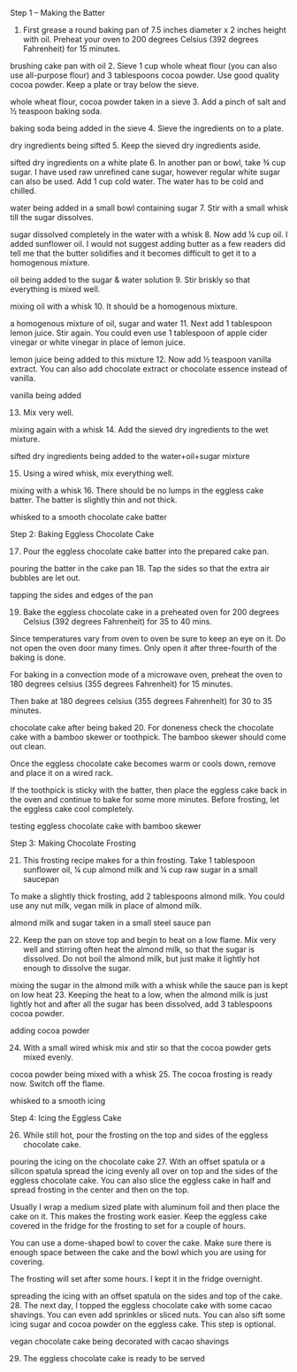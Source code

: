 Step 1 – Making the Batter

1. First grease a round baking pan of 7.5 inches diameter x 2 inches height with oil. Preheat your oven to 200 degrees Celsius (392 degrees Fahrenheit) for 15 minutes.

brushing cake pan with oil
2. Sieve 1 cup whole wheat flour (you can also use all-purpose flour) and 3 tablespoons cocoa powder. Use good quality cocoa powder. Keep a plate or tray below the sieve.

whole wheat flour, cocoa powder taken in a sieve
3. Add a pinch of salt and ½ teaspoon baking soda.

baking soda being added in the sieve
4. Sieve the ingredients on to a plate.

dry ingredients being sifted
5. Keep the sieved dry ingredients aside.

sifted dry ingredients on a white plate
6. In another pan or bowl, take ¾ cup sugar. I have used raw unrefined cane sugar, however regular white sugar can also be used. Add 1 cup cold water. The water has to be cold and chilled.

water being added in a small bowl containing sugar
7. Stir with a small whisk till the sugar dissolves.

sugar dissolved completely in the water with a whisk
8. Now add ¼ cup oil. I added sunflower oil. I would not suggest adding butter as a few readers did tell me that the butter solidifies and it becomes difficult to get it to a homogenous mixture.

oil being added to the sugar & water solution
9. Stir briskly so that everything is mixed well.

mixing oil with a whisk
10. It should be a homogenous mixture.

a homogenous mixture of oil, sugar and water
11. Next add 1 tablespoon lemon juice. Stir again. You could even use 1 tablespoon of apple cider vinegar or white vinegar in place of lemon juice.

lemon juice being added to this mixture
12. Now add ½ teaspoon vanilla extract. You can also add chocolate extract or chocolate essence instead of vanilla.

vanilla being added

13. Mix very well.

mixing again with a whisk
14. Add the sieved dry ingredients to the wet mixture.

sifted dry ingredients being added to the water+oil+sugar mixture



15. Using a wired whisk, mix everything well.

mixing with a whisk
16. There should be no lumps in the eggless cake batter. The batter is slightly thin and not thick.

whisked to a smooth chocolate cake batter



Step 2: Baking Eggless Chocolate Cake

17. Pour the eggless chocolate cake batter into the prepared cake pan.

pouring the batter in the cake pan
18. Tap the sides so that the extra air bubbles are let out.

tapping the sides and edges of the pan



19. Bake the eggless chocolate cake in a preheated oven for 200 degrees Celsius (392 degrees Fahrenheit) for 35 to 40 mins.

Since temperatures vary from oven to oven be sure to keep an eye on it. Do not open the oven door many times. Only open it after three-fourth of the baking is done.

For baking in a convection mode of a microwave oven, preheat the oven to 180 degrees celsius (355 degrees Fahrenheit) for 15 minutes.

Then bake at 180 degrees celsius (355 degrees Fahrenheit) for 30 to 35 minutes.

chocolate cake after being baked
20. For doneness check the chocolate cake with a bamboo skewer or toothpick. The bamboo skewer should come out clean.

Once the eggless chocolate cake becomes warm or cools down, remove and place it on a wired rack.

If the toothpick is sticky with the batter, then place the eggless cake back in the oven and continue to bake for some more minutes. Before frosting, let the eggless cake cool completely.

testing eggless chocolate cake with bamboo skewer

Step 3: Making Chocolate Frosting

21. This frosting recipe makes for a thin frosting. Take 1 tablespoon sunflower oil, ¼ cup almond milk and ¼ cup raw sugar in a small saucepan

To make a slightly thick frosting, add 2 tablespoons almond milk. You could use any nut milk, vegan milk in place of almond milk.

almond milk and sugar taken in a small steel sauce pan



22. Keep the pan on stove top and begin to heat on a low flame. Mix very well and stirring often heat the almond milk, so that the sugar is dissolved. Do not boil the almond milk, but just make it lightly hot enough to dissolve the sugar.

mixing the sugar in the almond milk with a whisk while the sauce pan is kept on low heat
23. Keeping the heat to a low, when the almond milk is just lightly hot and after all the sugar has been dissolved, add 3 tablespoons cocoa powder.

adding cocoa powder



24. With a small wired whisk mix and stir so that the cocoa powder gets mixed evenly.

cocoa powder being mixed with a whisk
25. The cocoa frosting is ready now. Switch off the flame.

whisked to a smooth icing



Step 4: Icing the Eggless Cake

26. While still hot, pour the frosting on the top and sides of the eggless chocolate cake.

pouring the icing on the chocolate cake
27. With an offset spatula or a silicon spatula spread the icing evenly all over on top and the sides of the eggless chocolate cake. You can also slice the eggless cake in half and spread frosting in the center and then on the top.

Usually I wrap a medium sized plate with aluminum foil and then place the cake on it. This makes the frosting work easier. Keep the eggless cake covered in the fridge for the frosting to set for a couple of hours.

You can use a dome-shaped bowl to cover the cake. Make sure there is enough space between the cake and the bowl which you are using for covering.

The frosting will set after some hours. I kept it in the fridge overnight.

spreading the icing with an offset spatula on the sides and top of the cake.
28. The next day, I topped the eggless chocolate cake with some cacao shavings. You can even add sprinkles or sliced nuts. You can also sift some icing sugar and cocoa powder on the eggless cake. This step is optional.

vegan chocolate cake being decorated with cacao shavings

29. The eggless chocolate cake is ready to be served